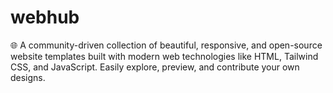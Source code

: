# webhub
🌐 A community-driven collection of beautiful, responsive, and open-source website templates built with modern web technologies like HTML, Tailwind CSS, and JavaScript. Easily explore, preview, and contribute your own designs.
